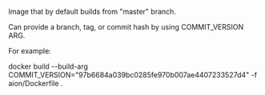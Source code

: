 Image that by default builds from "master" branch.

Can provide a branch, tag, or commit hash by using COMMIT_VERSION ARG.

For example:

docker build --build-arg COMMIT_VERSION="97b6684a039bc0285fe970b007ae4407233527d4" -f aion/Dockerfile .
